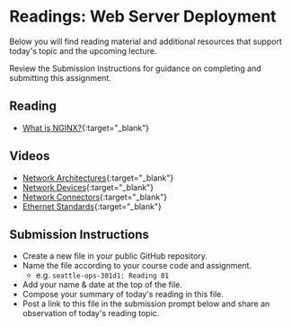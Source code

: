 # Readings: Web Server Deployment

Below you will find reading material and additional resources that support today's topic and the upcoming lecture.

Review the Submission Instructions for guidance on completing and submitting this assignment.

## Reading

- [What is NGINX?](https://www.nginx.com/resources/glossary/nginx/){:target="_blank"}

## Videos

- [Network Architectures](https://www.professormesser.com/network-plus/n10-008/n10-008-video/network-architectures-n10-008/){:target="_blank"}
- [Network Devices](https://www.professormesser.com/network-plus/n10-008/n10-008-video/networking-devices-n10-008/){:target="_blank"}
- [Network Connectors](https://www.professormesser.com/network-plus/n10-008/n10-008-video/network-connectors-2/){:target="_blank"}
- [Ethernet Standards](https://www.professormesser.com/network-plus/n10-008/n10-008-video/ethernet-standards-n10-008/){:target="_blank"}

## Submission Instructions

- Create a new file in your public GitHub repository.
- Name the file according to your course code and assignment.
   - e.g. `seattle-ops-301d1: Reading 01`
- Add your name & date at the top of the file.
- Compose your summary of today's reading in this file.
- Post a link to this file in the submission prompt below and share an observation of today's reading topic.
